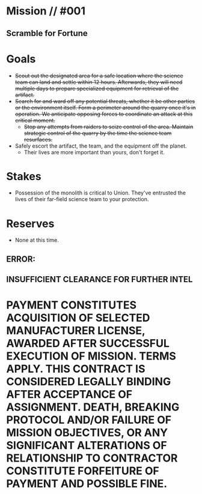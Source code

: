 # Mission // #001
## Scramble for Fortune
# Goals
- ~~Scout out the designated area for a safe location where the science team can land and settle within 12 hours. Afterwards, they will need multiple days to prepare specialized equipment for retrieval of the artifact.~~
- ~~Search for and ward off any potential threats, whether it be other parties or the environment itself. Form a perimeter around the quarry once it's in operation. We anticipate opposing forces to coordinate an attack at this critical moment.~~
  - ~~Stop any attempts from raiders to seize control of the area. Maintain strategic control of the quarry by the time the science team resurfaces.~~
- Safely escort the artifact, the team, and the equipment off the planet.
  - Their lives are more important than yours, don't forget it.

# Stakes
- Possession of the monolith is critical to Union. They've entrusted the lives of their far-field science team to your protection.

# Reserves
- None at this time.

## ERROR:
## INSUFFICIENT CLEARANCE FOR FURTHER INTEL



# PAYMENT CONSTITUTES ACQUISITION OF SELECTED MANUFACTURER LICENSE, AWARDED AFTER SUCCESSFUL EXECUTION OF MISSION. TERMS APPLY. THIS CONTRACT IS CONSIDERED LEGALLY BINDING AFTER ACCEPTANCE OF ASSIGNMENT. DEATH, BREAKING PROTOCOL AND/OR FAILURE OF MISSION OBJECTIVES, OR ANY SIGNIFICANT ALTERATIONS OF RELATIONSHIP TO CONTRACTOR CONSTITUTE FORFEITURE OF PAYMENT AND POSSIBLE FINE.